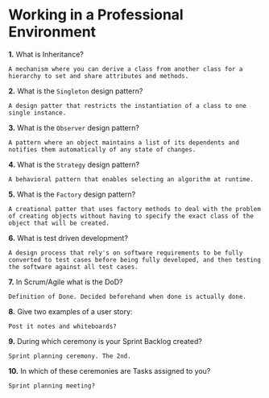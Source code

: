 # Working in a Professional Environment

**1.** What is Inheritance?
<!-- enter you answer in the space below -->
```
A mechanism where you can derive a class from another class for a hierarchy to set and share attributes and methods. 

```
**2.** What is the `Singleton` design pattern?
<!-- enter you answer in the space below -->
```
A design patter that restricts the instantiation of a class to one single instance. 

```
**3.** What is the `Observer` design pattern?
<!-- enter you answer in the space below -->
```
A pattern where an object maintains a list of its dependents and notifies them automatically of any state of changes. 

```
**4.** What is the `Strategy` design pattern?
<!-- enter you answer in the space below -->
```
A behavioral pattern that enables selecting an algorithm at runtime. 

```
**5.** What is the `Factory` design pattern?
<!-- enter you answer in the space below -->
```
A creational patter that uses factory methods to deal with the problem of creating objects without having to specify the exact class of the object that will be created. 

```
**6.** What is test driven development?
<!-- enter you answer in the space below -->
```
A design process that rely's on software requirements to be fully converted to test cases before being fully developed, and then testing the software against all test cases. 

```
**7.** In Scrum/Agile what is the DoD?
<!-- enter you answer in the space below -->
```
Definition of Done. Decided beforehand when done is actually done. 

```
**8.** Give two examples of a user story:
<!-- enter you answer in the space below -->
```
Post it notes and whiteboards? 
```
**9.** During which ceremony is your Sprint Backlog created?
<!-- enter you answer in the space below -->
```
Sprint planning ceremony. The 2nd. 
```
**10.** In which of these ceremonies are Tasks assigned to you?
<!-- enter you answer in the space below -->
```
Sprint planning meeting?
```